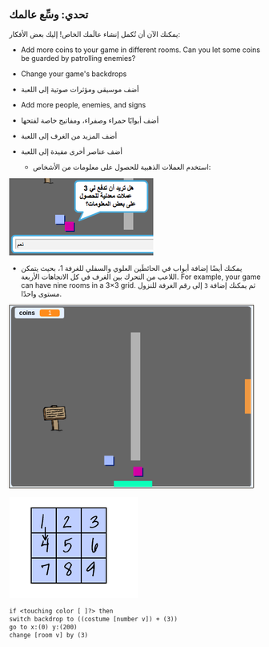 ## تحدي: وسِّع عالمك

يمكنك الآن أن تُكمل إنشاء عالَمك الخاص! إليك بعض الأفكار:

+ Add more coins to your game in different rooms. Can you let some coins be guarded by patrolling enemies?
+ Change your game's backdrops
+ أضف موسيقى ومؤثرات صوتية إلى اللعبة
+ Add more people, enemies, and signs
+ أضف أبوابًا حمراء وصفراء، ومفاتيح خاصة لفتحها
+ أضف المزيد من الغرف إلى اللعبة
+ أضف عناصر أخرى مفيدة إلى اللعبة
    
    + استخدم العملات الذهبية للحصول على معلومات من الأشخاص:

![لقطة شاشة](images/world-bribe.png)

+ يمكنك أيضًا إضافة أبواب في الحائطَين العلوي والسفلي للغرفة 1، بحيث يتمكن اللاعب من التحرك بين الغرف في كل الاتجاهات الأربعة. For example, your game can have nine rooms in a 3×3 grid. ثم يمكنك إضافة `3` إلى رقم الغرفة للنزول مستوى واحدًا.

![لقطة شاشة](images/north-south-rooms.png)

![screenshot](images/number-grid.png)

```blocks3
if <touching color [ ]?> then
switch backdrop to ((costume [number v]) + (3))
go to x:(0) y:(200)
change [room v] by (3)
```